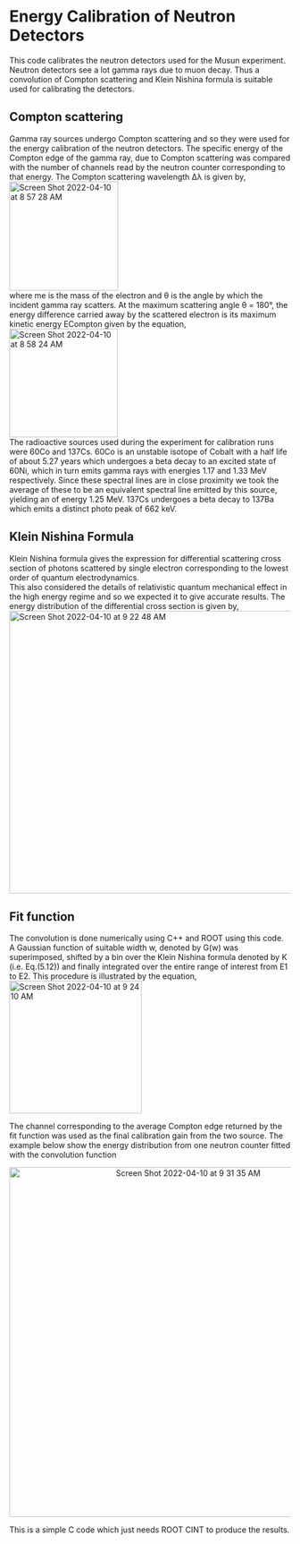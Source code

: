 # Energy Calibration of Neutron Detectors
This code calibrates the neutron detectors used for the Musun experiment.</br>
Neutron detectors see a lot gamma rays due to muon decay. Thus a convolution of Compton scattering and Klein Nishina formula is suitable used for 
calibrating the detectors. 

## Compton scattering
Gamma ray sources undergo Compton scattering and so they were used for the energy calibration of the neutron detectors. The specific energy of the 
Compton edge of the gamma ray, due to Compton scattering was compared with the number of channels read by the neutron counter corresponding to that energy.
The Compton scattering wavelength ∆λ is given by, </br>
<img width="195" alt="Screen Shot 2022-04-10 at 8 57 28 AM" src="https://user-images.githubusercontent.com/27436642/162619302-5defbe1f-15e9-4138-b1db-e2f9ae57c2d5.png"></br>
where me is the mass of the electron and θ is the angle by which the incident gamma ray scatters. 
At the maximum scattering angle θ = 180°, the energy difference carried away by the scattered electron is its maximum kinetic energy ECompton given by the equation,</br>
<img width="194" alt="Screen Shot 2022-04-10 at 8 58 24 AM" src="https://user-images.githubusercontent.com/27436642/162619332-d0760055-92a9-4ea3-bd3d-76357e6769de.png"></br>
The radioactive sources used during the experiment for calibration runs were 60Co and 137Cs. 60Co is an unstable isotope of Cobalt with a half life of
about 5.27 years which undergoes a beta decay to an excited state of 60Ni, which in turn emits gamma rays with energies 1.17 and 1.33 MeV respectively. 
Since these spectral lines are in close proximity we took the average of these to be an equivalent spectral line emitted by this source, yielding an of 
energy 1.25 MeV. 137Cs undergoes a beta decay to 137Ba which emits a distinct photo peak of 662 keV.

## Klein Nishina Formula
Klein Nishina formula gives the expression for differential scattering cross section of photons scattered by single electron corresponding to the lowest 
order of quantum electrodynamics.</br> This also considered the details of relativistic quantum mechanical effect in the high energy regime and so we 
expected it to give accurate results. The energy distribution of the differential cross section is given by,</br>
<img width="505" alt="Screen Shot 2022-04-10 at 9 22 48 AM" src="https://user-images.githubusercontent.com/27436642/162620258-f78c0e8f-a82a-4a7f-8c84-860b493a9816.png"></br>
## Fit function
The convolution is done numerically using C++ and ROOT using this code. 
A Gaussian function of suitable width w, denoted by G(w) was superimposed, shifted by a bin over the Klein Nishina formula denoted by 
K (i.e. Eq.(5.12)) and finally integrated over the entire range of interest from E1 to E2. This procedure is illustrated by the equation,</br>
<img width="237" alt="Screen Shot 2022-04-10 at 9 24 10 AM" src="https://user-images.githubusercontent.com/27436642/162620323-8c244be9-75d8-4617-91aa-93ffab9de625.png"></br>

The channel corresponding to the average Compton edge returned by the fit function was used as the final calibration gain from the two source.
The example below show the energy distribution from one neutron counter fitted with the convolution function</br>
<center><img width="625" alt="Screen Shot 2022-04-10 at 9 31 35 AM" src="https://user-images.githubusercontent.com/27436642/162620607-6d1df287-48bb-4aa8-8e56-4c2e1a53a1c0.png"></center>

This is a simple C code which just needs ROOT CINT to produce the results.
